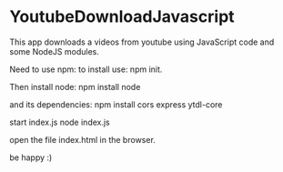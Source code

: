 # YoutubeDownloadJavascript
This app downloads a videos from youtube using JavaScript code and some NodeJS modules.

Need to use npm:
to install use: npm init.
 
Then install node:
npm install node

and its dependencies: 
npm install cors express ytdl-core

start index.js
node index.js

open the file index.html in the browser.

be happy :)
